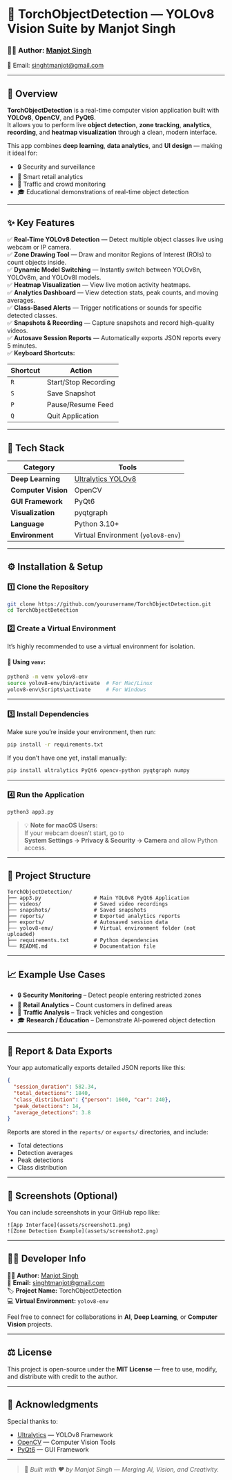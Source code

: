 # 🚀 TorchObjectDetection — YOLOv8 Vision Suite by Manjot Singh

### 👨‍💻 Author: [Manjot Singh](https://www.linkedin.com/in/manjot-singh-ds/)
📧 Email: [singhtmanjot@gmail.com](mailto:singhtmanjot@gmail.com)

---

## 🧾 Overview

**TorchObjectDetection** is a real-time computer vision application built with **YOLOv8**, **OpenCV**, and **PyQt6**.  
It allows you to perform live **object detection**, **zone tracking**, **analytics**, **recording**, and **heatmap visualization** through a clean, modern interface.

This app combines **deep learning**, **data analytics**, and **UI design** — making it ideal for:
- 🔒 Security and surveillance
- 🏪 Smart retail analytics
- 🚗 Traffic and crowd monitoring
- 🎓 Educational demonstrations of real-time object detection

---

## ✨ Key Features

✅ **Real-Time YOLOv8 Detection** — Detect multiple object classes live using webcam or IP camera.  
✅ **Zone Drawing Tool** — Draw and monitor Regions of Interest (ROIs) to count objects inside.  
✅ **Dynamic Model Switching** — Instantly switch between YOLOv8n, YOLOv8m, and YOLOv8l models.  
✅ **Heatmap Visualization** — View live motion activity heatmaps.  
✅ **Analytics Dashboard** — View detection stats, peak counts, and moving averages.  
✅ **Class-Based Alerts** — Trigger notifications or sounds for specific detected classes.  
✅ **Snapshots & Recording** — Capture snapshots and record high-quality videos.  
✅ **Autosave Session Reports** — Automatically exports JSON reports every 5 minutes.  
✅ **Keyboard Shortcuts:**

| Shortcut | Action |
|-----------|--------|
| `R` | Start/Stop Recording |
| `S` | Save Snapshot |
| `P` | Pause/Resume Feed |
| `Q` | Quit Application |

---

## 🧰 Tech Stack

| Category | Tools |
|-----------|--------|
| **Deep Learning** | [Ultralytics YOLOv8](https://github.com/ultralytics/ultralytics) |
| **Computer Vision** | OpenCV |
| **GUI Framework** | PyQt6 |
| **Visualization** | pyqtgraph |
| **Language** | Python 3.10+ |
| **Environment** | Virtual Environment (`yolov8-env`) |

---

## ⚙️ Installation & Setup

### 1️⃣ Clone the Repository
```bash
git clone https://github.com/yourusername/TorchObjectDetection.git
cd TorchObjectDetection
```

### 2️⃣ Create a Virtual Environment
It’s highly recommended to use a virtual environment for isolation.

#### 🧪 Using `venv`:
```bash
python3 -m venv yolov8-env
source yolov8-env/bin/activate  # For Mac/Linux
yolov8-env\Scripts\activate     # For Windows
```

---

### 3️⃣ Install Dependencies
Make sure you’re inside your environment, then run:
```bash
pip install -r requirements.txt
```

If you don’t have one yet, install manually:
```bash
pip install ultralytics PyQt6 opencv-python pyqtgraph numpy
```

---

### 4️⃣ Run the Application
```bash
python3 app3.py
```

> 💡 **Note for macOS Users:**  
> If your webcam doesn’t start, go to  
> **System Settings → Privacy & Security → Camera** and allow Python access.

---

## 📁 Project Structure

```
TorchObjectDetection/
├── app3.py                 # Main YOLOv8 PyQt6 Application
├── videos/                 # Saved video recordings
├── snapshots/              # Saved snapshots
├── reports/                # Exported analytics reports
├── exports/                # Autosaved session data
├── yolov8-env/             # Virtual environment folder (not uploaded)
├── requirements.txt        # Python dependencies
└── README.md               # Documentation file
```

---

## 📈 Example Use Cases

- 🔒 **Security Monitoring** – Detect people entering restricted zones  
- 🏪 **Retail Analytics** – Count customers in defined areas  
- 🚗 **Traffic Analysis** – Track vehicles and congestion  
- 🎓 **Research / Education** – Demonstrate AI-powered object detection  

---

## 🧮 Report & Data Exports

Your app automatically exports detailed JSON reports like this:

```json
{
  "session_duration": 582.34,
  "total_detections": 1840,
  "class_distribution": {"person": 1600, "car": 240},
  "peak_detections": 14,
  "average_detections": 3.8
}
```

Reports are stored in the `reports/` or `exports/` directories, and include:
- Total detections  
- Detection averages  
- Peak detections  
- Class distribution  

---

## 📸 Screenshots (Optional)

You can include screenshots in your GitHub repo like:
```
![App Interface](assets/screenshot1.png)
![Zone Detection Example](assets/screenshot2.png)
```

---

## 🧑‍💻 Developer Info

👨‍💻 **Author:** [Manjot Singh](https://www.linkedin.com/in/manjot-singh-ds/)  
📧 **Email:** [singhtmanjot@gmail.com](mailto:singhtmanjot@gmail.com)  
🏷️ **Project Name:** TorchObjectDetection  
💻 **Virtual Environment:** `yolov8-env`

Feel free to connect for collaborations in **AI**, **Deep Learning**, or **Computer Vision** projects.

---

## ⚖️ License

This project is open-source under the **MIT License** — free to use, modify, and distribute with credit to the author.

---

## 🌟 Acknowledgments

Special thanks to:
- [Ultralytics](https://github.com/ultralytics) — YOLOv8 Framework  
- [OpenCV](https://opencv.org/) — Computer Vision Tools  
- [PyQt6](https://riverbankcomputing.com/software/pyqt/intro) — GUI Framework  

---

> 🏁 *Built with ❤️ by Manjot Singh — Merging AI, Vision, and Creativity.*